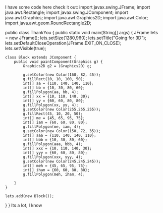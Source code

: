 I have some code here check it out:
import javax.swing.JFrame;
import java.awt.Rectangle;
import javax.swing.JComponent;
import java.awt.Graphics;
import java.awt.Graphics2D;
import java.awt.Color;
import java.awt.geom.RoundRectangle2D;

public class ThankYou {
  public static void main(String[] args) {
    JFrame lets = new JFrame(); lets.setSize(1280,960);
    lets.setTitle("Going for 3D");
    lets.setDefaultCloseOperation(JFrame.EXIT_ON_CLOSE);
    lets.setVisible(true);

    class Block extends JComponent {
        public void paintComponent(Graphics g) {
            Graphics2D g2 = (Graphics2D) g;

            g.setColor(new Color(160, 82, 45));
            g.fillRect(10, 10, 100, 50);
            int[] aa = {110, 140, 140, 110};
            int[] bb = {10, 30, 80, 60};
            g.fillPolygon(aa, bb, 4);
            int[] xx = {10, 110, 140, 30};
            int[] yy = {60, 60, 80, 80};
            g.fillPolygon(xx, yy, 4);
            g.setColor(new Color(255,255,255));
            g.fillRect(45, 10, 20, 50);
            int[] me = {45, 65, 95, 75};
            int[] iam = {60, 60, 80, 80};
            g.fillPolygon(me, iam, 4);
            g.setColor(new Color(150, 72, 35));
            int[] aaa = {110, 140, 140, 110};
            int[] bbb = {10, 30, 80, 60};
            g.fillPolygon(aaa, bbb, 4);
            int[] xxx = {10, 110, 140, 30};
            int[] yyy = {60, 60, 80, 80};
            g.fillPolygon(xxx, yyy, 4);
            g.setColor(new Color(245,245,245));
            int[] meh = {45, 65, 95, 75};
            int[] iham = {60, 60, 80, 80};
            g.fillPolygon(meh, iham, 4);
          
        }
    }

    lets.add(new Block());
 }
}
Its a lot, I know
